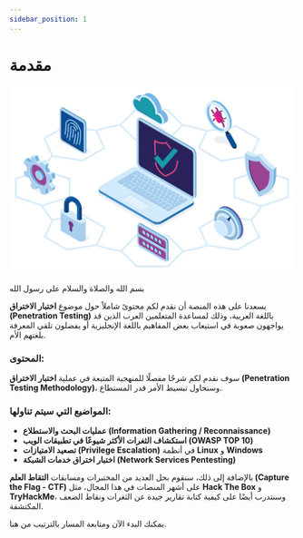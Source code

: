 ```yaml
---
sidebar_position: 1
---
```

# مقدمة

![penetration-testing](penetration-testing.webp)

بسم الله والصلاة والسلام على رسول الله

يسعدنا على هذه المنصة أن نقدم لكم محتوىً شاملاً حول موضوع **اختبار الاختراق (Penetration Testing)** باللغة العربية، وذلك لمساعدة المتعلمين العرب الذين قد يواجهون صعوبة في استيعاب بعض المفاهيم باللغة الإنجليزية أو يفضلون تلقي المعرفة بلغتهم الأم.

### المحتوى:

سوف نقدم لكم شرحًا مفصلًا للمنهجية المتبعة في عملية **اختبار الاختراق (Penetration Testing Methodology)**، وسنحاول تبسيط الأمر قدر المستطاع.

### المواضيع التي سيتم تناولها:

- **عمليات البحث والاستطلاع (Information Gathering / Reconnaissance)**
- **استكشاف الثغرات الأكثر شيوعًا في تطبيقات الويب (OWASP TOP 10)**
- **تصعيد الامتيازات (Privilege Escalation)** في أنظمة **Linux** و **Windows**
- **اختبار اختراق خدمات الشبكة (Network Services Pentesting)**

بالإضافة إلى ذلك، سنقوم بحل العديد من المختبرات ومسابقات **التقاط العلم (Capture the Flag - CTF)** على أشهر المنصات في هذا المجال، مثل **Hack The Box** و **TryHackMe**، وسنتدرب أيضًا على كيفية كتابة تقارير جيدة عن الثغرات ونقاط الضعف المكتشفة.

يمكنك البدء الآن ومتابعة المسار بالترتيب من هنا.
